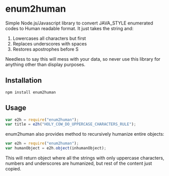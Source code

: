 enum2human
==========

Simple Node.js/Javascript library to convert JAVA_STYLE enumerated codes to Human readable format. It just takes
the string and:

1. Lowercases all characters but first
2. Replaces underscores with spaces
3. Restores apostrophes before S

Needless to say this will mess with your data, so never use this library for anything other than display purposes.

Installation
------------

```shell
npm install enum2human
```

Usage
-----

```javascript
var e2h = require("enum2human");
var title = e2h("HOLY_COW_DO_UPPERCASE_CHARACTERS_RULE");
```

enum2human also provides method to recursively humanize entire objects:
```javascript
var e2h = require("enum2human");
var humanObject = e2h.object(inhumanObject);
```

This will return object where all the strings with only uppercase characters, numbers and underscores are humanized, but
rest of the content just copied.